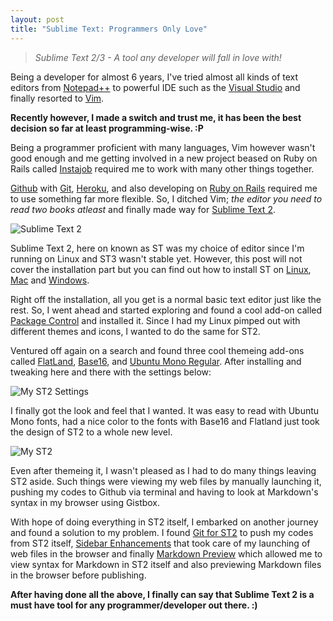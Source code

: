 ```yaml
---
layout: post
title: "Sublime Text: Programmers Only Love"
---
```


> *Sublime Text 2/3 - A tool any developer will fall in love with!*

Being a developer for almost 6 years, I've tried almost all kinds of text editors from [Notepad++][N++] to powerful IDE such as the [Visual Studio][VS] and finally resorted to [Vim][Vim].

**Recently however, I made a switch and trust me, it has been the best decision so far at least programming-wise. :P** 

Being a programmer proficient with many languages, Vim however wasn't good enough and me getting involved in a new project beased on Ruby on Rails called [Instajob][IJ] required me to work with many other things together.

[Github][GH] with [Git][Git], [Heroku][Heroku], and also developing on [Ruby on Rails][Rails] required me to use something far more flexible. So, I ditched Vim; *the editor you need to read two books atleast* and finally made way for [Sublime Text 2][ST2].

![Sublime Text 2](https://www.sublimetext.com/screenshots/alpha_goto_anything2_large.png)

Sublime Text 2, here on known as ST was my choice of editor since I'm running on Linux and ST3 wasn't stable yet. However, this post will not cover the installation part but you can find out how to install ST on [Linux][Linux], [Mac][Mac] and [Windows][Windows].

Right off the installation, all you get is a normal basic text editor just like the rest. So, I went ahead and started exploring and found a cool add-on called [Package Control][PC] and installed it. Since I had my Linux pimped out with different themes and icons, I wanted to do the same for ST2.

Ventured off again on a search and found three cool themeing add-ons called [FlatLand][FL], [Base16][B16], and [Ubuntu Mono Regular][UMR]. After installing and tweaking here and there with the settings below:

![My ST2 Settings](http://i.imgur.com/voLI5Fk.png)

I finally got the look and feel that I wanted. It was easy to read with Ubuntu Mono fonts, had a nice color to the fonts with Base16 and Flatland just took the design of ST2 to a whole new level.

![My ST2](http://i.imgur.com/tjGxUjT.png)

Even after themeing it, I wasn't pleased as I had to do many things leaving ST2 aside. Such things were viewing my web files by manually launching it, pushing my codes to Github via terminal and having to look at Markdown's syntax in my browser using Gistbox.

With hope of doing everything in ST2 itself, I embarked on another journey and found a solution to my problem. I found [Git for ST2][Git4ST2] to push my codes from ST2 itself, [Sidebar Enhancements][SE] that took care of my launching of web files in the browser and finally [Markdown Preview][MP] which allowed me to view syntax for Markdown in ST2 itself and also previewing Markdown files in the browser before publishing.

**After having done all the above, I finally can say that Sublime Text 2 is a must have tool for any programmer/developer out there. :)**

[N++]: http://notepad-plus-plus.org/ "Notepad++"
[VS]: https://www.microsoft.com/visualstudio/eng "Visual Studio"
[Vim]: http://www.vim.org/ "Vim"
[IJ]: http://instajob.io/ "Instajob"
[GH]: https://github.com/ "Github"
[Git]: http://git-scm.com/ "Git"
[Heroku]: https://heroku.com/ "Heroku"
[Rails]: http://rubyonrails.org/ "Rails"
[ST2]: https://www.sublimetext.com/2 "Sublime Text 2"
[Linux]: http://www.codeproject.com/Articles/582849/InstallingplusSublimeplusTextplus2plusonplusLinuxp "Installing ST on Linux"
[Mac]: http://installfest.railsbridge.org/installfest/install_sublime_text_2_for_mac "Installing ST on Mac"
[Windows]: https://www.youtube.com/watch?v=KRnrovUSNtg "Installing ST on Windows"
[PC]: https://sublime.wbond.net/ "Package Control"
[FL]: https://github.com/thinkpixellab/flatland
[B16]: https://github.com/chriskempson/base16-textmate
[UMR]: http://font.ubuntu.com/
[Git4ST2]: https://github.com/kemayo/sublime-git
[SE]: https://github.com/titoBouzout/SideBarEnhancements
[MP]: https://github.com/revolunet/sublimetext-markdown-preview
